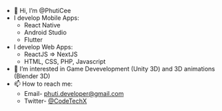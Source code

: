 - 👋 Hi, I’m @PhutiCee
- I develop Mobile Apps:
  - React Native
  - Android Studio
  - Flutter
- I develop Web Apps:
  - ReactJS => NextJS
  - HTML, CSS, PHP, Javascript
- 👀 I’m interested in Game Devevelopment (Unity 3D) and 3D animations (Blender 3D)
- 📫 How to reach me: 
  - Email- phuti.developer@gmail.com
  - Twitter- [@CodeTechX](https://x.com/CodeTechX)

<!---
PhutiCee/PhutiCee is a ✨ special ✨ repository because its `README.md` (this file) appears on your GitHub profile.
You can click the Preview link to take a look at your changes.
--->
